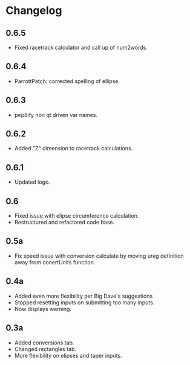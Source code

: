 # Changelog

## 0.6.5
* Fixed racetrack calculator and call up of num2words.

## 0.6.4
* ParrottPatch: corrected spelling of ellipse.

## 0.6.3
* pep8ify non qt driven var names.

## 0.6.2
* Added "Z" dimension to racetrack calculations.

## 0.6.1
* Updated logo.

## 0.6
* Fixed issue with elipse circumference calculation.
* Restructured and refactored code base.

## 0.5a
* Fix speed issue with conversion calculate by moving ureg definition away 
from conertUnits function.

## 0.4a
* Added even more flexibility per Big Dave's suggestions
* Stopped resetting inputs on submitting too many inputs.
* Now displays warning. 

## 0.3a
* Added conversions tab.
* Changed rectangles tab.
* More flexibility on elipses and taper inputs.
